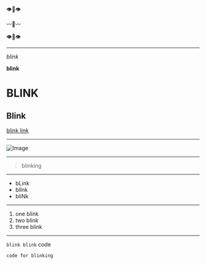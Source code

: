 👁👄👁

〰👄〰

👁👄👁

---

*blink*

**blink**

# BLINK

## Blink

[blink link](https://katrinado.github.io/cse15l-lab-reports/index.html)

---

![Image](https://www.scienceabc.com/wp-content/uploads/2018/05/Eyes-open-eyes-close-blink.jpg)

---

> blinking

---

* bLink
* blInk
* bliNk

---

1. one blink
2. two blink
3. three blink

---

`blink blink` code

```
code for blinking
```

